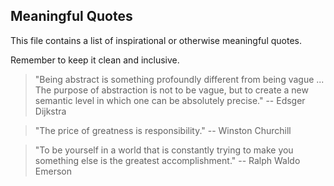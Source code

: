 ## Meaningful Quotes

This file contains a list of inspirational or otherwise meaningful quotes.

Remember to keep it clean and inclusive.

> "Being abstract is something profoundly different from being vague ... The purpose of abstraction is not to be vague, but to create a new semantic level in which one can be absolutely precise." -- Edsger Dijkstra

> "The price of greatness is responsibility."
-- Winston Churchill

> "To be yourself in a world that is constantly trying to make you something else is the greatest accomplishment." -- Ralph Waldo Emerson